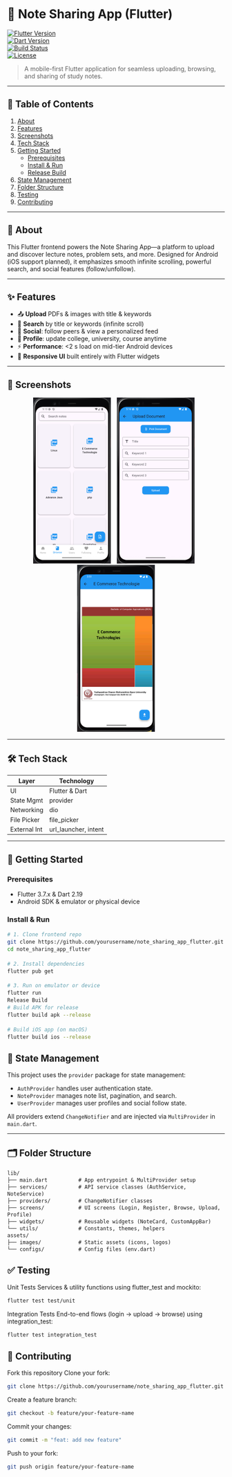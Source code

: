 # 📝 Note Sharing App (Flutter)

<!-- PROJECT BADGES -->

[![Flutter Version](https://img.shields.io/badge/Flutter-3.7.x-blue.svg)](https://flutter.dev)  
[![Dart Version](https://img.shields.io/badge/Dart-2.19-green.svg)](https://dart.dev)  
[![Build Status](https://img.shields.io/github/actions/workflow/status/yourusername/note_sharing_app_flutter/flutter.yml?branch=main)](https://github.com/yourusername/note_sharing_app_flutter/actions)  
[![License](https://img.shields.io/badge/License-MIT-yellow.svg)](LICENSE)

> A mobile-first Flutter application for seamless uploading, browsing, and sharing of study notes.

---

## 🎯 Table of Contents

1. [About](#about)
2. [Features](#features)
3. [Screenshots](#screenshots)
4. [Tech Stack](#tech-stack)
5. [Getting Started](#getting-started)
   - [Prerequisites](#prerequisites)
   - [Install & Run](#install--run)
   - [Release Build](#release-build)
6. [State Management](#state-management)
7. [Folder Structure](#folder-structure)
8. [Testing](#testing)
9. [Contributing](#contributing)

---

## 🧐 About

This Flutter frontend powers the Note Sharing App—a platform to upload and discover lecture notes, problem sets, and more. Designed for Android (iOS support planned), it emphasizes smooth infinite scrolling, powerful search, and social features (follow/unfollow).

---

## ✨ Features

- 📤 **Upload** PDFs & images with title & keywords
- 🔎 **Search** by title or keywords (infinite scroll)
- 👥 **Social**: follow peers & view a personalized feed
- 🔄 **Profile**: update college, university, course anytime
- ⚡ **Performance**: <2 s load on mid-tier Android devices
- 📱 **Responsive UI** built entirely with Flutter widgets

---

## 📸 Screenshots

<p align="center">
  <img src="screenshots/Browse.png" alt="Browse Notes" width="180px" style="margin-right: 10px;"/>
  <img src="screenshots/Upload.png" alt="Upload Screen" width="180px" style="margin-right: 10px;"/>
  <img src="screenshots/View.png" alt="Document View" width="180px"/>
</p>

---

## 🛠 Tech Stack

| Layer        | Technology           |
| ------------ | -------------------- |
| UI           | Flutter & Dart       |
| State Mgmt   | provider             |
| Networking   | dio                  |
| File Picker  | file_picker          |
| External Int | url_launcher, intent |

---

## 🚀 Getting Started

### Prerequisites

- Flutter 3.7.x & Dart 2.19
- Android SDK & emulator or physical device

### Install & Run

```bash
# 1. Clone frontend repo
git clone https://github.com/yourusername/note_sharing_app_flutter.git
cd note_sharing_app_flutter

# 2. Install dependencies
flutter pub get

# 3. Run on emulator or device
flutter run
Release Build
# Build APK for release
flutter build apk --release

# Build iOS app (on macOS)
flutter build ios --release

```

## 🧠 State Management

This project uses the `provider` package for state management:

- `AuthProvider` handles user authentication state.
- `NoteProvider` manages note list, pagination, and search.
- `UserProvider` manages user profiles and social follow state.

All providers extend `ChangeNotifier` and are injected via `MultiProvider` in `main.dart`.

---

## 🗂 Folder Structure

```plaintext
lib/
├── main.dart          # App entrypoint & MultiProvider setup
├── services/          # API service classes (AuthService, NoteService)
├── providers/         # ChangeNotifier classes
├── screens/           # UI screens (Login, Register, Browse, Upload, Profile)
├── widgets/           # Reusable widgets (NoteCard, CustomAppBar)
└── utils/             # Constants, themes, helpers
assets/
├── images/            # Static assets (icons, logos)
└── configs/           # Config files (env.dart)
```

## ✅ Testing

Unit Tests
Services & utility functions using flutter_test and mockito:
``` bash
flutter test test/unit
``` 
Integration Tests
End-to-end flows (login → upload → browse) using integration_test:
``` bash
flutter test integration_test
``` 

## 🤝 Contributing

Fork this repository
Clone your fork:
``` bash
git clone https://github.com/yourusername/note_sharing_app_flutter.git
``` 
Create a feature branch:
``` bash
git checkout -b feature/your-feature-name
``` 
Commit your changes:
``` bash
git commit -m "feat: add new feature"
``` 
Push to your fork:
``` bash
git push origin feature/your-feature-name
``` 
